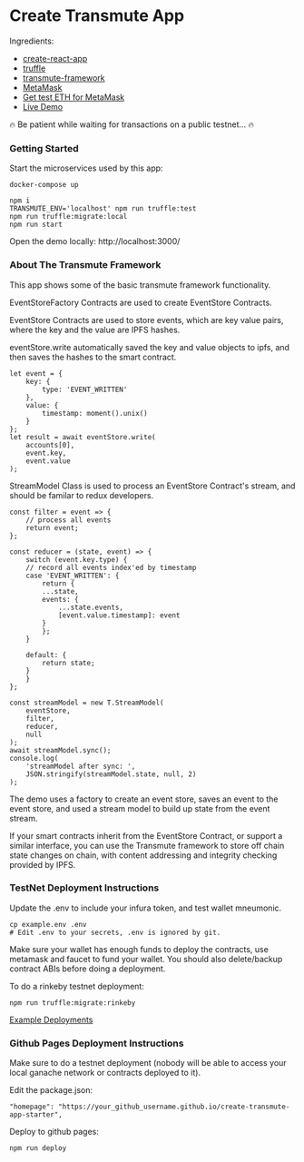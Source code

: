 # Create Transmute App

Ingredients:

- [create-react-app](https://github.com/facebook/create-react-app)
- [truffle](https://github.com/trufflesuite/truffle)
- [transmute-framework](https://github.com/transmute-industries/transmute)
- [MetaMask](https://metamask.io/)
- [Get test ETH for MetaMask](https://faucet.metamask.io/)
- [Live Demo](https://transmute-industries.github.io/create-transmute-app-starter/)

🔥 Be patient while waiting for transactions on a public testnet... 🔥

### Getting Started

Start the microservices used by this app:

```
docker-compose up
```

```
npm i
TRANSMUTE_ENV='localhost' npm run truffle:test
npm run truffle:migrate:local
npm run start
```

Open the demo locally: http://localhost:3000/

### About The Transmute Framework

This app shows some of the basic transmute framework functionality.

EventStoreFactory Contracts are used to create EventStore Contracts.

EventStore Contracts are used to store events, which are key value pairs, where the key and the value are IPFS hashes.

eventStore.write automatically saved the key and value objects to ipfs, and then saves the hashes to the smart contract.

```
let event = {
    key: {
        type: 'EVENT_WRITTEN'
    },
    value: {
        timestamp: moment().unix()
    }
};
let result = await eventStore.write(
    accounts[0],
    event.key,
    event.value
);
```

StreamModel Class is used to process an EventStore Contract's stream, and should be familar to redux developers.

```
const filter = event => {
    // process all events
    return event;
};

const reducer = (state, event) => {
    switch (event.key.type) {
    // record all events index'ed by timestamp
    case 'EVENT_WRITTEN': {
        return {
        ...state,
        events: {
            ...state.events,
            [event.value.timestamp]: event
        }
        };
    }

    default: {
        return state;
    }
    }
};

const streamModel = new T.StreamModel(
    eventStore,
    filter,
    reducer,
    null
);
await streamModel.sync();
console.log(
    'streamModel after sync: ',
    JSON.stringify(streamModel.state, null, 2)
);
```

The demo uses a factory to create an event store, saves an event to the event store, and used a stream model to build up state from the event stream.

If your smart contracts inherit from the EventStore Contract, or support a similar interface, you can use the Transmute framework to store off chain state changes on chain, with content addressing and integrity checking provided by IPFS.

### TestNet Deployment Instructions

Update the .env to include your infura token, and test wallet mneumonic.

```
cp example.env .env
# Edit .env to your secrets, .env is ignored by git.
```

Make sure your wallet has enough funds to deploy the contracts, use metamask and faucet to fund your wallet. You should also delete/backup contract ABIs before doing a deployment.

To do a rinkeby testnet deployment:

```
npm run truffle:migrate:rinkeby
```

[Example Deployments](https://rinkeby.etherscan.io/address/0xe7245d0652291fc42bff53f6055e0e17ffb50b83)



### Github Pages Deployment Instructions

Make sure to do a testnet deployment (nobody will be able to access your local ganache network or contracts deployed to it).

Edit the package.json:

```
"homepage": "https://your_github_username.github.io/create-transmute-app-starter",
```

Deploy to github pages:

```
npm run deploy
```
